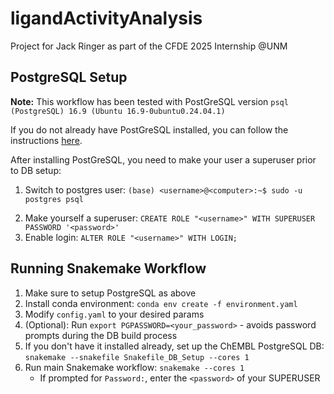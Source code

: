 # ligandActivityAnalysis

Project for Jack Ringer as part of the CFDE 2025 Internship @UNM

## PostgreSQL Setup

**Note:** This workflow has been tested with PostGreSQL version `psql (PostgreSQL) 16.9 (Ubuntu 16.9-0ubuntu0.24.04.1)`

If you do not already have PostGreSQL installed, you can follow the instructions [here](https://www.postgresql.org/download/).

After installing PostGreSQL, you need to make your user a superuser prior to DB setup:

1. Switch to postgres user: `(base) <username>@<computer>:~$ sudo -u postgres psql`

2) Make yourself a superuser: `CREATE ROLE "<username>" WITH SUPERUSER PASSWORD '<password>'`
3) Enable login: `ALTER ROLE "<username>" WITH LOGIN;`

## Running Snakemake Workflow

1. Make sure to setup PostgreSQL as above
2. Install conda environment: `conda env create -f environment.yaml`
3. Modify `config.yaml` to your desired params
4. (Optional): Run `export PGPASSWORD=<your_password>` - avoids password prompts during the DB build process
5. If you don't have it installed already, set up the ChEMBL PostgreSQL DB: `snakemake --snakefile Snakefile_DB_Setup --cores 1`
6. Run main Snakemake workflow: `snakemake --cores 1`
   - If prompted for `Password:`, enter the `<password>` of your SUPERUSER
